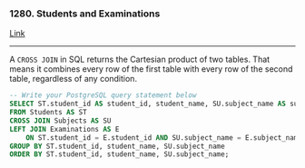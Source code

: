 ### 1280. Students and Examinations

[Link]()

---

A `CROSS JOIN` in SQL returns the Cartesian product of two tables. That means it combines every row of the first table with every row of the second table, regardless of any condition.

```sql
-- Write your PostgreSQL query statement below
SELECT ST.student_id AS student_id, student_name, SU.subject_name AS subject_name, COUNT(E.student_id) attended_exams
FROM Students AS ST
CROSS JOIN Subjects AS SU
LEFT JOIN Examinations AS E
    ON ST.student_id = E.student_id AND SU.subject_name = E.subject_name
GROUP BY ST.student_id, student_name, SU.subject_name
ORDER BY ST.student_id, student_name, SU.subject_name;
```
